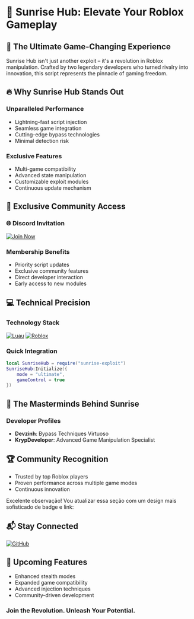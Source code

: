 # 🌅 Sunrise Hub: Elevate Your Roblox Gameplay

## 🚀 The Ultimate Game-Changing Experience

Sunrise Hub isn't just another exploit – it's a revolution in Roblox manipulation. Crafted by two legendary developers who turned rivalry into innovation, this script represents the pinnacle of gaming freedom.

## 🔥 Why Sunrise Hub Stands Out

### Unparalleled Performance
- Lightning-fast script injection
- Seamless game integration
- Cutting-edge bypass technologies
- Minimal detection risk

### Exclusive Features
- Multi-game compatibility
- Advanced state manipulation
- Customizable exploit modules
- Continuous update mechanism

## 👑 Exclusive Community Access

### 🌐 Discord Invitation
[![Join Now](https://img.shields.io/badge/Join-Sunrise%20Hub-7289DA?style=for-the-badge&logo=discord&logoColor=white)](https://discord.gg/JJmTR4rqTZ)

### Membership Benefits
- Priority script updates
- Exclusive community features
- Direct developer interaction
- Early access to new modules

## 💻 Technical Precision

### Technology Stack
[![Luau](https://img.shields.io/badge/Lua-2C2D72?style=for-the-badge&logo=lua&logoColor=white)](https://create.roblox.com/docs/luau)
[![Roblox](https://img.shields.io/badge/Roblox-000000?style=for-the-badge&logo=roblox&logoColor=white)](https://www.roblox.com/)

### Quick Integration

```lua
local SunriseHub = require("sunrise-exploit")
SunriseHub:Initialize({
    mode = "ultimate",
    gameControl = true
})
```

## 👥 The Masterminds Behind Sunrise

### Developer Profiles
- **Devzinh**: Bypass Techniques Virtuoso
- **KrypDeveloper**: Advanced Game Manipulation Specialist

## 🏆 Community Recognition
- Trusted by top Roblox players
- Proven performance across multiple game modes
- Continuous innovation

Excelente observação! Vou atualizar essa seção com um design mais sofisticado de badge e link:

## 📬 Stay Connected

[![GitHub](https://img.shields.io/badge/GitHub-Upcoming%20Repository-181717?style=for-the-badge&logo=github&logoColor=white)](https://github.com/KrypDeveloper/Sunrise-Hub)

## 🚀 Upcoming Features
- Enhanced stealth modes
- Expanded game compatibility
- Advanced injection techniques
- Community-driven development

### Join the Revolution. Unleash Your Potential.
